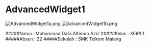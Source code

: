 # AdvancedWidget1
![AdvancedWidget1a.png](http://s12.postimg.org/4yl5qht9p/Advanced_Widget1a.png)
![AdvancedWidget1b.png](http://s11.postimg.org/r5m6np1s3/Advanced_Widget1b.png)

#####Nama    : Muhammad Dafa Alfendo Aziz
#####Kelas   : XIRPL1
#####Absen   : 22
#####Sekolah : SMK Telkom Malang
